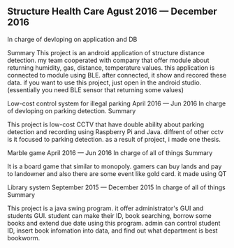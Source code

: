 <h2>Structure Health Care Agust 2016 — December 2016</h2>
In charge of devloping on application and DB

Summary
This project is an android application of structure distance detection. my team cooperated with company that offer module about returning humidity, gas, distance, temperature values. this application is connected to module using BLE. after connected, it show and recored these data.
if you want to use this project, just open in the android studio.(essentially you need BLE sensor that returning some values)

Low-cost control system for illegal parking April 2016 — Jun 2016
In charge of devloping on parking detection.
Summary

This project is low-cost CCTV that have double ability about parking detection and recording using Raspberry Pi and Java. diffrent of other cctv is it focused to parking detection. as a result of project, i made one thesis.


Marble game April 2016 — Jun 2016
In charge of all of things
Summary

It is a board game that similar to monopoly. gamers can buy lands and pay to landowner and also there are some event like gold card. it made using QT


Library system September 2015 — December 2015
In charge of all of things
Summary

This project is a java swing program. it offer administrator's GUI and students GUI. student can make their ID, book searching, borrow some books and extend due date using this program. admin can control student ID, insert book infomation into data, and find out what department is best bookworm.
